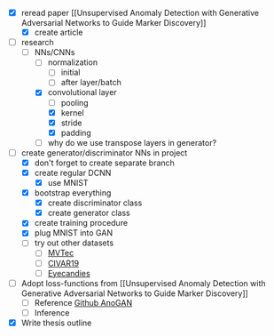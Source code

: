 - [x] reread paper [[Unsupervised Anomaly Detection with Generative Adversarial Networks to Guide Marker Discovery]]
	- [x] create article
- [ ] research
	- [ ] NNs/CNNs
		- [ ] normalization
			- [ ] initial
			- [ ] after layer/batch
		- [x] convolutional layer
			- [ ] pooling		
			- [x] kernel
			- [x] stride
			- [x] padding
		- [ ] why do we use transpose layers in generator?
- [ ] create generator/discriminator NNs in project
	- [x] don't forget to create separate branch
	- [x] create regular DCNN
		- [x] use MNIST
	- [x] bootstrap everything
		- [x] create discriminator class
		- [x] create generator class
	- [x] create training procedure
	- [x] plug MNIST into GAN
	- [ ] try out other datasets
		- [ ] [MVTec](https://www.mvtec.com/company/research/datasets/mvtec-ad/)
		- [ ] [CIVAR19](https://www.cs.toronto.edu/~kriz/cifar.html)
		- [ ] [Eyecandies](https://eyecan-ai.github.io/eyecandies/)
- [ ] Adopt loss-functions from [[Unsupervised Anomaly Detection with Generative Adversarial Networks to Guide Marker Discovery]]
	- [ ] Reference [Github AnoGAN](https://github.com/seungjunlee96/AnoGAN-pytorch)
	- [ ] Inference
- [x] Write thesis outline